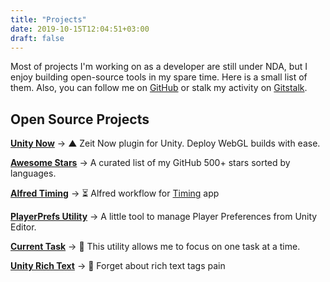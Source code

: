 ```yaml
---
title: "Projects"
date: 2019-10-15T12:04:51+03:00
draft: false
---
```

Most of projects I'm working on as a developer are still under NDA, but I enjoy building open-source tools in my spare time. Here is a small list of them. Also, you can follow me on [GitHub](https://github.com/skibitsky) or stalk my activity on [Gitstalk](https://gitstalk.netlify.com/skibitsky).

## Open Source Projects

[**Unity Now**](https://github.com/skibitsky/unity-now) →  ▲ Zeit Now plugin for Unity. Deploy WebGL builds with ease.

[**Awesome Stars**](https://github.com/skibitsky/awesome-stars) →  A curated list of my GitHub 500+ stars sorted by languages.

[**Alfred Timing**](https://github.com/skibitsky/alfred-timing) → ⏳ Alfred workflow for [Timing](https://timingapp.com) app

[**PlayerPrefs Utility**](https://github.com/skibitsky/PlayerPrefs-Utils) →  A little tool to manage Player Preferences from Unity Editor.

[**Current Task**](https://github.com/skibitsky/current-task) →  🗻 This utility allows me to focus on one task at a time.

[**Unity Rich Text**](https://github.com/skibitsky/unity-rich-text) →  🌈 Forget about rich text tags pain
